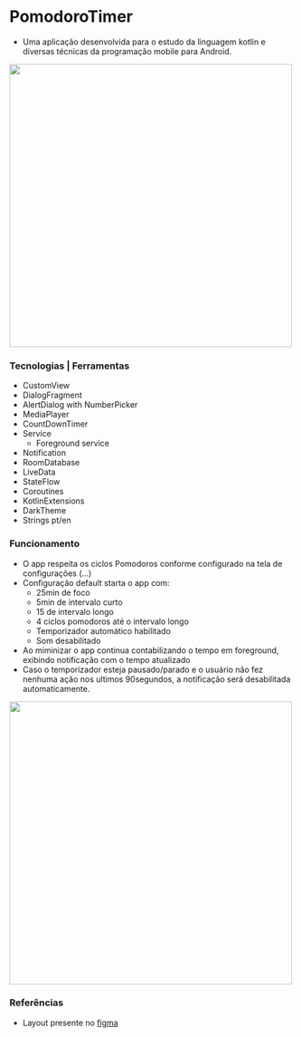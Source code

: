 # PomodoroTimer

* Uma aplicação desenvolvida para o estudo da linguagem kotlin e diversas técnicas da programação mobile para Android.

<img src="/github/Running.gif" width="500">

### Tecnologias | Ferramentas

* CustomView
* DialogFragment
* AlertDialog with NumberPicker
* MediaPlayer
* CountDownTimer
* Service
  * Foreground service
* Notification
* RoomDatabase
* LiveData
* StateFlow
* Coroutines
* KotlinExtensions
* DarkTheme
* Strings pt/en

### Funcionamento

* O app respeita os ciclos Pomodoros conforme configurado na tela de configurações (...)
* Configuração default starta o app com:
  * 25min de foco
  * 5min de intervalo curto
  * 15 de intervalo longo
  * 4 ciclos pomodoros até o intervalo longo
  * Temporizador automático habilitado
  * Som desabilitado
* Ao miminizar o app continua contabilizando o tempo em foreground, exibindo notificação com o tempo atualizado
* Caso o temporizador esteja pausado/parado e o usuário não fez nenhuma ação nos ultimos 90segundos, a notificação será desabilitada automaticamente.

<img src="/github/Settings.gif" width="500">

### Referências

* Layout presente no [figma](https://www.figma.com/community/file/1112830528857083939)
